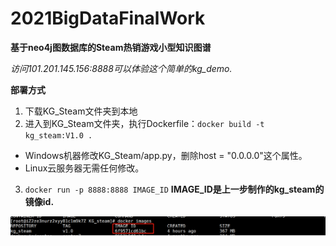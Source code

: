 # 2021BigDataFinalWork

**基于neo4j图数据库的Steam热销游戏小型知识图谱**

*访问101.201.145.156:8888可以体验这个简单的kg_demo.*

**部署方式**

1. 下载KG_Steam文件夹到本地
2. 进入到KG_Steam文件夹，执行Dockerfile：`docker build -t kg_steam:V1.0 .`
  * Windows机器修改KG_Steam/app.py，删除host = "0.0.0.0"这个属性。
  * Linux云服务器无需任何修改。
3. `docker run -p 8888:8888 IMAGE_ID` **IMAGE_ID是上一步制作的kg_steam的镜像id.**

![](./1.png)
